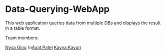 # Data-Querying-WebApp

This web application queries data from multiple DBs and displays the result in a table format.

Team members:

[Nysa Ginu](https://github.com/nysa-ginu)
\n[Axat Patel](https://github.com/Axat-2102)
[Kavya Kavuri](https://github.com/kavyakavuri)
